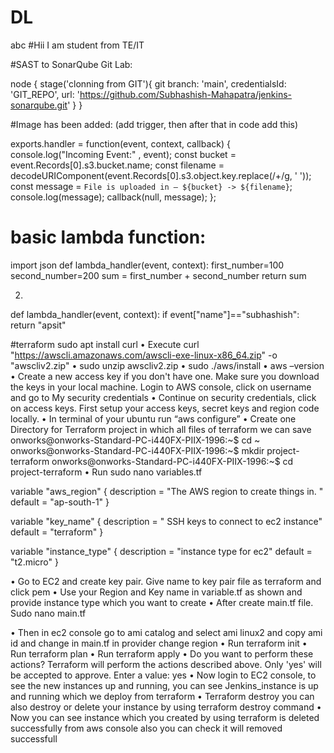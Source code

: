 # DL
abc
#Hii I am student from TE/IT



#SAST to SonarQube Git Lab:

node
{
        stage('clonning from GIT'){
    git branch: 'main', credentialsId: 'GIT_REPO', url: 'https://github.com/Subhashish-Mahapatra/jenkins-sonarqube.git'
        }
}

#Image has been added: (add trigger, then after that in code add this)

exports.handler = function(event, context, callback) {
console.log("Incoming Event:" , event);
const bucket = event.Records[0].s3.bucket.name;
const filename = decodeURIComponent(event.Records[0].s3.object.key.replace(/\+/g, ' '));
const message = `File is uploaded in — ${bucket} -> ${filename}`;
console.log(message);
callback(null, message);
};

# basic lambda function:
import json
def lambda_handler(event, context):
 first_number=100
 second_number=200
 sum = first_number + second_number
 return sum

2)
def lambda_handler(event, context):
 if event["name"]=="subhashish":
 return "apsit"
 
 
 #terraform
 sudo apt install curl
• Execute curl "https://awscli.amazonaws.com/awscli-exe-linux-x86_64.zip" -o "awscliv2.zip"
• sudo unzip awscliv2.zip
• sudo ./aws/install
• aws –version
• Create a new access key if you don't have one. Make sure you download the keys in your 
local machine. Login to AWS console, click on username and go to My security credentials
• Continue on security credentials, click on access keys. First setup your access keys, secret 
keys and region code locally.
• In terminal of your ubuntu run “aws configure”
• Create one Directory for Terraform project in which all files of terraform we can save 
onworks@onworks-Standard-PC-i440FX-PIIX-1996:~$ cd ~ 
onworks@onworks-Standard-PC-i440FX-PIIX-1996:~$ mkdir project-terraform 
onworks@onworks-Standard-PC-i440FX-PIIX-1996:~$ cd project-terraform
• Run sudo nano variables.tf

variable "aws_region" {
  description = "The AWS region to create things in. "
  default     = "ap-south-1"
}

variable "key_name" {
  description = " SSH keys to connect to ec2 instance"
  default     = "terraform"
}

variable "instance_type" {
  description = "instance type for ec2"
  default     = "t2.micro"
}

• Go to EC2 and create key pair. Give name to key pair file as terraform and click pem
• Use your Region and Key name in variable.tf as shown and provide instance type which you 
want to create
• After create main.tf file. Sudo nano main.tf

• Then in ec2 console go to ami catalog and select ami linux2 and copy ami id and change in 
main.tf in provider change region 
• Run terraform init
• Run terraform plan
• Run terraform apply
• Do you want to perform these actions?
Terraform will perform the actions described above.
Only 'yes' will be accepted to approve.
Enter a value: yes
• Now login to EC2 console, to see the new instances up and running, you can see 
Jenkins_instance is up and running which we deploy from terraform
• Terraform destroy you can also destroy or delete your instance by using terraform 
destroy command
• Now you can see instance which you created by using terraform is deleted 
successfully from aws console also you can check it will removed successfull
